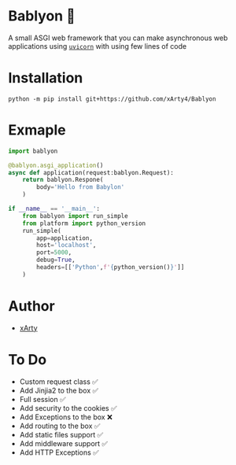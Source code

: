 # Bablyon 🐍
A small ASGI web framework that you can make asynchronous web applications using [`uvicorn`](https://github.com/encode/uvicorn) with using few lines of code

# Installation 
 `python -m pip install git+https://github.com/xArty4/Bablyon`

# Exmaple 
```py
import bablyon

@bablyon.asgi_application()
async def application(request:bablyon.Request):
    return bablyon.Respone(
        body='Hello from Babylon'
    )

if __name__ == '__main__':
    from bablyon import run_simple
    from platform import python_version
    run_simple(
        app=application,
        host='localhost',
        port=5000,
        debug=True,
        headers=[['Python',f'{python_version()}']]
    )
```
# Author
- [xArty](https://github.com/xArty4)

# To Do
- Custom request class ✅
- Add Jinjia2 to the box ✅
- Full session ✅
- Add security to the cookies ✅
- Add Exceptions to the box ❌
- Add routing to the box ✅
- Add static files support ✅ 
- Add middleware support ✅
- Add HTTP Exceptions ✅